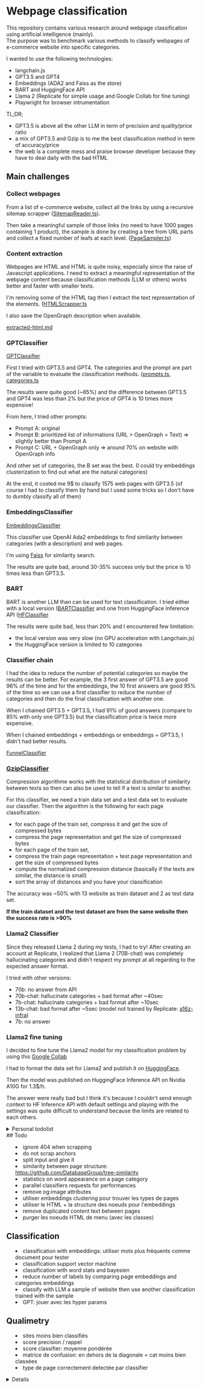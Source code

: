 # Webpage classification

This repository contains various research around webpage classification using artificial intelligence (mainly).  
The purpose was to benchmark various methods to classify webpages of e-commerce website into specific categories.

I wanted to use the following technologies:

- langchain.js
- GPT3.5 and GPT4
- Embeddings (ADA2 and Faiss as the store)
- BART and HuggingFace API
- Llama 2 (Replicate for simple usage and Google Collab for fine tuning)
- Playwright for browser intrumentation

TL;DR;

- GPT3.5 is above all the other LLM in term of precision and quality/price ratio
- a mix of GPT3.5 and Gzip is to me the best classification method in term of accuracy/price
- the web is a complete mess and praise browser developer because they have to deal daily with the bad HTML

## Main challenges

### Collect webpages

From a list of e-commerce website, collect all the links by using a recursive sitemap scrapper ([SitemapReader.ts](https://github.com/Aschen/web-classification/blob/master/collectors/SitemapReader.ts)).

Then take a meaningful sample of those links (no need to have 1000 pages containing 1 product), the sample is done by creating a tree from URL parts and collect a fixed number of leafs at each level. ([PageSampler.ts](https://github.com/Aschen/web-classification/blob/master/collectors/PagesSampler.ts))

### Content extraction

Webpages are HTML and HTML is quite noisy, especially since the raise of Javascript applications. I need to extract a meaningful representation of the webpage content because classification methods (LLM or others) works better and faster with smaller texts.

I'm removing some of the HTML tag then I extract the text representation of the elements. ([HTMLScrapper.ts](https://github.com/Aschen/web-classification/blob/master/scrappers/HTMLScrapper.ts)

I also save the OpenGraph description when available.

[extracted-html.md](https://github.com/Aschen/web-classification/blob/master/examples/extracted-html.md)

### GPTClassifier

[GPTClassifier](https://github.com/Aschen/web-classification/blob/master/classifiers/GPTClassifier.ts)

First I tried with GPT3.5 and GPT4. The categories and the prompt are part of the variable to evaluate the classification methods. ([prompts.ts](https://github.com/Aschen/web-classification/blob/master/classifiers/prompts.ts), [categories.ts](https://github.com/Aschen/web-classification/blob/master/classifiers/categories.ts)

The results were quite good (~85%) and the difference between GPT3.5 and GPT4 was less than 2% but the price of GPT4 is 10 times more expensive!

From here, I tried other prompts:

- Prompt A: original
- Prompt B: prioritized list of informations (URL > OpenGraph > Text) => slightly better than Prompt A
- Prompt C: URL + OpenGraph only => around 70% on website with OpenGraph info

And other set of categories, the B set was the best. (I could try embeddings clusterization to find out what are the natural categories)

At the end, it costed me 9$ to classify 1575 web pages with GPT3.5 (of course I had to classify them by hand but I used some tricks so I don't have to dumbly classify all of them)

### EmbeddingsClassifier

[EmbeddingsClassifier](https://github.com/Aschen/web-classification/blob/master/classifiers/EmbeddingsClassifier.ts)

This classifier use OpenAI Ada2 embeddings to find similarity between categories (with a description) and web pages.

I'm using [Faiss](https://github.com/facebookresearch/faiss) for similarity search.

The results are quite bad, around 30-35% success only but the price is 10 times less than GPT3.5.

### BART

BART is another LLM than can be used for text classification. I tried either with a local version ([BARTClassifier](https://github.com/Aschen/web-classification/blob/master/classifiers/BARTClassifier.ts) and one from HuggingFace Inference API ([HFClassifier](https://github.com/Aschen/web-classification/blob/master/classifiers/HFClassifier.ts)

The results were quite bad, less than 20% and I encountered few limitation:

- the local version was very slow (no GPU acceleration with Langchain.js)
- the HuggingFace version is limited to 10 categories

### Classifier chain

I had the idea to reduce the number of potential categories so maybe the results can be better. For example, the 3 first answer of GPT3.5 are good 96% of the time and for the embeddings, the 10 first answers are good 95% of the time so we can use a first classifier to reduce the number of categories and then do the final classification with another one.

When I chained GPT3.5 + GPT3.5, I had 91% of good answers (compare to 85% with only one GPT3.5) but the classification price is twice more expensive.

When I chained embeddings + embeddings or embeddings + GPT3.5, I didn't had better results.

[FunnelClassifier](https://github.com/Aschen/web-classification/blob/master/classifiers/FunnelClassifier.ts)

### [GzipClassifier](https://github.com/Aschen/web-classification/blob/master/classifiers/GzipClassifier.ts)

Compression algorithme works with the statistical distribution of similarity between texts so then can also be used to tell if a text is similar to another.

For this classifier, we need a train data set and a test data set to evaluate our classifier. Then the algorithm is the following for each page classification:

- for each page of the train set, compress it and get the size of compressed bytes
- compress the page representation and get the size of compressed bytes
- for each page of the train set,
- compress the train page representation + test page representation and get the size of compressed bytes
- compute the normalized compression distance (basically if the texts are similar, the distance is small)
- sort the array of distances and you have your classification

The accuracy was ~50% with 13 website as train dataset and 2 as test data set.

**If the train dataset and the test dataset are from the same website then the success rate is >90%**

### Llama2 Classifier

Since they released Llama 2 during my tests, I had to try! After creating an account at Replicate, I realized that Llama 2 (70B-chat) was completely hallucinating categories and didn't respect my prompt at all regarding to the expected answer format.

I tried with other versions:

- 70b: no answer from API
- 70b-chat: hallucinate categories + bad format after ~40sec
- 7b-chat: hallucinate categories + bad format after ~10sec
- 13b-chat: bad format after ~5sec (model not trained by Replicate: [a16z-infra](https://replicate.com/a16z-infra/llama-2-13b-chat/versions))
- 7b: no answer

### Llama2 fine tuning

I decided to fine tune the Llama2 model for my classification problem by using this [Google Collab](https://colab.research.google.com/drive/1PEQyJO1-f6j0S_XJ8DV50NkpzasXkrzd?usp=sharing)

I had to format the data set for Llama2 and publish it on [HuggingFace](https://huggingface.co/datasets/aschen/ecommerce-classification).

Then the model was published on HuggingFace Inference API on Nvidia A10G for 1.3$/h.

The answer were really bad but I think it's because I couldn't send enough context to HF Inference API with default settings and playing with the settings was quite difficult to understand because the limits are related to each others.

<details><summary>Personal todolist<summary/>
## Todo

- ignore 404 when scrapping
- do not scrap anchors
- split input and give it
- similarity between page structure: https://github.com/DatabaseGroup/tree-similarity
- statistics on word appearance on a page category
- parallel classifiers requests for performances
- remove og:image attributes
- utiliser embeddings clustering pour trouver les types de pages
- utiliser le HTML + la structure des noeuds pour l'embeddings
- remove duplicated content text between pages
- purger les noeuds HTML de menu (avec les classes)

## Classification

- classification with embeddings: utiliser mots plus fréquents comme document pour tester
- classification support vector machine
- classification with word stats and bayesien
- reduce number of labels by comparing page embeddings and categories embeddings
- classify with LLM a sample of website then use another classification trained with the sample
- GPT: jouer avec les hyper params

## Qualimetry

- sites moins bien classifiés
- score precision / rappel
- score classifier: moyenne pondérée
- matrice de confusion: en dehors de la diagonale = cat moins bien classées
- type de page correctement detectée par classifier
<details/>
